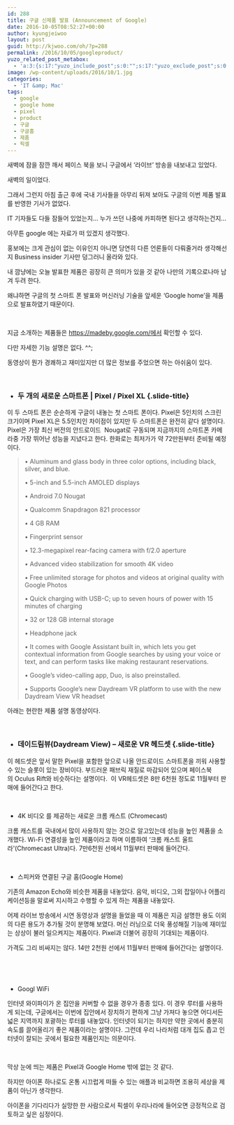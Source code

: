 ```yaml
---
id: 288
title: 구글 신제품 발표 (Announcement of Google)
date: 2016-10-05T08:52:27+00:00
author: kyungjeiwoo
layout: post
guid: http://kjwoo.com/oh/?p=288
permalink: /2016/10/05/googleproduct/
yuzo_related_post_metabox:
  - 'a:3:{s:17:"yuzo_include_post";s:0:"";s:17:"yuzo_exclude_post";s:0:"";s:21:"yuzo_disabled_related";N;}'
image: /wp-content/uploads/2016/10/1.jpg
categories:
  - 'IT &amp; Mac'
tags:
  - google
  - google home
  - pixel
  - product
  - 구글
  - 구글홈
  - 제품
  - 픽셀
---
```

새벽에 잠을 잠깐 깨서 페이스 북을 보니 구글에서 &#8216;라이브&#8217; 방송을 내보내고 있었다.

새벽의 일이었다.

그래서 그런지 아침 출근 후에 국내 기사들을 아무리 뒤져 보아도 구글의 이번 제품 발표를 반영한 기사가 없었다.

IT 기자들도 다들 잠들어 있었는지&#8230; 누가 쓰던 나중에 카피하면 된다고 생각하는건지&#8230;

아무튼 google 에는 자료가 떠 있겠지 생각했다.

홍보에는 크게 관심이 없는 이유인지 아니면 당연히 다른 언론들이 다뤄줄거라 생각해선지 Business insider 기사만 덩그러니 올라와 있다.

내 깜냥에는 오늘 발표한 제품은 굉장히 큰 의미가 있을 것 같아 나만의 기록으로나마 남겨 두려 한다.

왜냐하면 구글의 첫 스마트 폰 발표와 머신러닝 기술을 앞세운 &#8216;Google home&#8217;을 제품으로 발표하였기 때문이다.

&nbsp;

지금 소개하는 제품들은 https://madeby.google.com/에서 확인할 수 있다.

다만 자세한 기능 설명은 없다. ^^;

동영상이 뭔가 경쾌하고 재미있지만 더 많은 정보를 주었으면 하는 아쉬움이 있다.

&nbsp;

  * ### 두 개의 새로운 스마트폰 | Pixel / Pixel XL {.slide-title}

이 두 스마트 폰은 순순하게 구글이 내놓는 첫 스마트 폰이다. Pixel은 5인치의 스크린 크기이며 Pixel XL은 5.5인치인 차이점이 있지만 두 스마트폰은 완전히 같다 설명이다. Pixel은 가장 최신 버전의 안드로이드  Nougat로 구동되며 지금까지의 스마트폰 카메라중 가장 뛰어난 성능을 지녔다고 한다. 한화로는 최저가가 약 72만원부터 준비될 예정이다.

> • Aluminum and glass body in three color options, including black, silver, and blue.
> 
> • 5-inch and 5.5-inch AMOLED displays
> 
> • Android 7.0 Nougat
> 
> • Qualcomm Snapdragon 821 processor
> 
> • 4 GB RAM
> 
> • Fingerprint sensor
> 
> • 12.3-megapixel rear-facing camera with f/2.0 aperture
> 
> • Advanced video stabilization for smooth 4K video
> 
> • Free unlimited storage for photos and videos at original quality with Google Photos
> 
> • Quick charging with USB-C; up to seven hours of power with 15 minutes of charging
> 
> • 32 or 128 GB internal storage
> 
> • Headphone jack
> 
> • It comes with Google Assistant built in, which lets you get contextual information from Google searches by using your voice or text, and can perform tasks like making restaurant reservations.
> 
> • Google&#8217;s video-calling app, Duo, is also preinstalled.
> 
> • Supports Google&#8217;s new Daydream VR platform to use with the new Daydream View VR headset

아래는 현란한 제품 설명 동영상이다.

<div class="video-container">
  <span class="embed-youtube" style="text-align:center; display: block;"></span>
</div>

&nbsp;

  * ### 데이드림뷰(Daydream View) &#8211; 새로운 VR 헤드셋 {.slide-title}

이 헤드셋은 앞서 말한 Pixel을 포함한 앞으로 나올 안드로이드 스마트폰을 끼워 사용할 수 있는 슬롯이 있는 장비이다. 부드러운 패브릭 재질로 마감되어 있으며 페이스북의 Oculus Rift와 비슷하다는 설명이다.  이 VR헤드셋은 8만 6천원 정도로 11월부터 판매에 들어간다고 한다.

&nbsp;

<div class="video-container">
  <span class="embed-youtube" style="text-align:center; display: block;"></span>
</div>

  * 4K 비디오 를 제공하는 새로운 크롬 캐스트 (Chromecast)

크롬 캐스트를 국내에서 많이 사용하지 않는 것으로 알고있는데 성능을 높인 제품을 소개했다. Wi-Fi 연결성을 높인 제품이라고 하며 이름하여 &#8216;크롬 캐스트 울트라'(Chromecast Ultra)다. 7만6천원 선에서 11월부터 판매에 들어간다.

&nbsp;

  * 스피커와 연결된 구글 홈(Google Home)

기존의 Amazon Echo와 비슷한 제품을 내놓았다. 음악, 비디오, 그외 잡일이나 어플리케이션등을 말로써 지시하고 수행할 수 있게 하는 제품을 내놓았다.

어제 라이브 방송에서 시연 동영상과 설명을 들었을 때 이 제품은 지금 설명한 용도 이외의 다른 용도가 추가될 것이 분명해 보였다. 머신 러닝으로 더욱 풍성해질 기능에 재미있는 상상이 불러 일으켜지는 제품이다. Pixel과 더불어 굉장히 기대되는 제품이다.

가격도 그리 비싸지는 않다. 14만 2천원 선에서 11월부터 판매에 들어간다는 설명이다.

&nbsp;

<div class="video-container">
  <span class="embed-youtube" style="text-align:center; display: block;"></span>
</div>

&nbsp;

  * Googl WiFi

인터넷 와이파이가 온 집안을 커버할 수 없을 경우가 종종 있다. 이 경우 루터를 사용하게 되는데, 구글에서는 이번에 집안에서 장치하기 편하게 그냥 가져다 놓으면 어디서든 넓은 지역까지 포괄하는 루터를 내놓았다. 인터넷이 되기는 하지만 약한 곳에서 충분히 속도를 끌어올리기 좋은 제품이라는 설명이다. 그런데 우리 나라처럼 대개 집도 좁고 인터넷이 잘되는 곳에서 필요한 제품인지는 의문이다.

<div class="video-container">
  <span class="embed-youtube" style="text-align:center; display: block;"></span>
</div>

&nbsp;

막상 눈에 띄는 제품은 Pixel과 Google Home 밖에 없는 것 같다.

하지만 아이폰 하나로도 온통 시끄럽게 떠들 수 있는 애플과 비교하면 조용히 세상을 제품이 아닌가 생각한다.

아이폰을 기다리다가 실망한 한 사람으로서 픽셀이 우리나라에 들어오면 긍정적으로 검토하고 싶은 심정이다.

&nbsp;